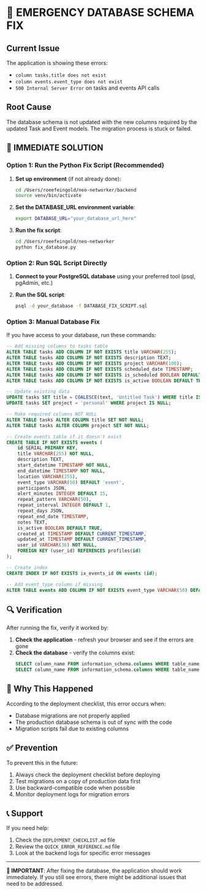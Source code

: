 # 🚨 EMERGENCY DATABASE SCHEMA FIX

## Current Issue
The application is showing these errors:
- `column tasks.title does not exist`
- `column events.event_type does not exist`
- `500 Internal Server Error` on tasks and events API calls

## Root Cause
The database schema is not updated with the new columns required by the updated Task and Event models. The migration process is stuck or failed.

## 🚀 IMMEDIATE SOLUTION

### Option 1: Run the Python Fix Script (Recommended)

1. **Set up environment** (if not already done):
   ```bash
   cd /Users/roeefeingold/neo-networker/backend
   source venv/bin/activate
   ```

2. **Set the DATABASE_URL environment variable**:
   ```bash
   export DATABASE_URL="your_database_url_here"
   ```

3. **Run the fix script**:
   ```bash
   cd /Users/roeefeingold/neo-networker
   python fix_database.py
   ```

### Option 2: Run SQL Script Directly

1. **Connect to your PostgreSQL database** using your preferred tool (psql, pgAdmin, etc.)

2. **Run the SQL script**:
   ```bash
   psql -d your_database -f DATABASE_FIX_SCRIPT.sql
   ```

### Option 3: Manual Database Fix

If you have access to your database, run these commands:

```sql
-- Add missing columns to tasks table
ALTER TABLE tasks ADD COLUMN IF NOT EXISTS title VARCHAR(255);
ALTER TABLE tasks ADD COLUMN IF NOT EXISTS description TEXT;
ALTER TABLE tasks ADD COLUMN IF NOT EXISTS project VARCHAR(100);
ALTER TABLE tasks ADD COLUMN IF NOT EXISTS scheduled_date TIMESTAMP;
ALTER TABLE tasks ADD COLUMN IF NOT EXISTS is_scheduled BOOLEAN DEFAULT FALSE;
ALTER TABLE tasks ADD COLUMN IF NOT EXISTS is_active BOOLEAN DEFAULT TRUE;

-- Update existing data
UPDATE tasks SET title = COALESCE(text, 'Untitled Task') WHERE title IS NULL;
UPDATE tasks SET project = 'personal' WHERE project IS NULL;

-- Make required columns NOT NULL
ALTER TABLE tasks ALTER COLUMN title SET NOT NULL;
ALTER TABLE tasks ALTER COLUMN project SET NOT NULL;

-- Create events table if it doesn't exist
CREATE TABLE IF NOT EXISTS events (
    id SERIAL PRIMARY KEY,
    title VARCHAR(255) NOT NULL,
    description TEXT,
    start_datetime TIMESTAMP NOT NULL,
    end_datetime TIMESTAMP NOT NULL,
    location VARCHAR(255),
    event_type VARCHAR(50) DEFAULT 'event',
    participants JSON,
    alert_minutes INTEGER DEFAULT 15,
    repeat_pattern VARCHAR(50),
    repeat_interval INTEGER DEFAULT 1,
    repeat_days JSON,
    repeat_end_date TIMESTAMP,
    notes TEXT,
    is_active BOOLEAN DEFAULT TRUE,
    created_at TIMESTAMP DEFAULT CURRENT_TIMESTAMP,
    updated_at TIMESTAMP DEFAULT CURRENT_TIMESTAMP,
    user_id VARCHAR(36) NOT NULL,
    FOREIGN KEY (user_id) REFERENCES profiles(id)
);

-- Create index
CREATE INDEX IF NOT EXISTS ix_events_id ON events (id);

-- Add event_type column if missing
ALTER TABLE events ADD COLUMN IF NOT EXISTS event_type VARCHAR(50) DEFAULT 'event';
```

## 🔍 Verification

After running the fix, verify it worked by:

1. **Check the application** - refresh your browser and see if the errors are gone
2. **Check the database** - verify the columns exist:
   ```sql
   SELECT column_name FROM information_schema.columns WHERE table_name = 'tasks';
   SELECT column_name FROM information_schema.columns WHERE table_name = 'events';
   ```

## 🚨 Why This Happened

According to the deployment checklist, this error occurs when:
- Database migrations are not properly applied
- The production database schema is out of sync with the code
- Migration scripts fail due to existing columns

## ✅ Prevention

To prevent this in the future:
1. Always check the deployment checklist before deploying
2. Test migrations on a copy of production data first
3. Use backward-compatible code when possible
4. Monitor deployment logs for migration errors

## 📞 Support

If you need help:
1. Check the `DEPLOYMENT_CHECKLIST.md` file
2. Review the `QUICK_ERROR_REFERENCE.md` file
3. Look at the backend logs for specific error messages

---

**🚨 IMPORTANT**: After fixing the database, the application should work immediately. If you still see errors, there might be additional issues that need to be addressed.
